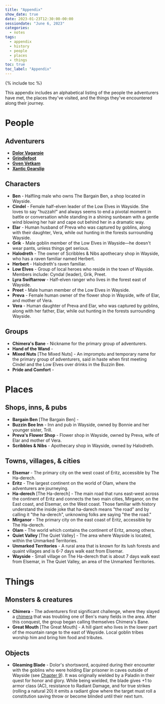 ```yaml
---
title: "Appendix"
show_date: true
date: 2023-01-23T12:30:00-00:00
sessiondate: "June 6, 2023"
categories:
  - notes
tags:
  - appendix
  - history
  - people
  - places
  - things
toc: true
toc_label: "Appendix"
---
```


{% include toc %}

This appendix includes an alphabetical listing of the people the adventurers have met,
the places they've visited, and the things they've encountered along their journey.

# People

## Adventurers

*   **[Dolor Vagarpie](/dnd/adventurers/dolor-vagarpie/)**
*   **[Grindlefoot](/dnd/adventurers/grindlefoot/)**
*   **[Gven Vetkam](/dnd/adventurers/gven-vetkam/)**
*   **[Xantic Gearslip](/dnd/adventurers/xantic-gearslip/)**

## Characters

*   **Ben** - Halfling male who owns The Bargain Ben, a shop located in Wayside.
*   **Cindel** - Female half-elven leader of the Low Elves in Wayside. She loves
    to say "huzzah!" and always seems to end a pivotal moment in battle or conversation
    while standing in a shining sunbeam with a gentle wind blowing her hair and cape out
    behind her in a dramatic way.
*   **Elar** - Human husband of Preva who was captured by goblins, along with their
    daughter, Vera, while out hunting in the forests surrounding Wayside.
*   **Grik** - Male goblin member of the Low Elves in Wayside—he doesn't wear pants,
    unless things get serious.
*   **Halodreth** - The owner of Scribbles & Nibs apothecary shop in Wayside, who
    has a raven familiar named Herbert.
*   **Herbert** - Halodreth's raven familiar.
*   **Low Elves** - Group of local heroes who reside in the town of Wayside. Members
    include: Cyndal (leader), Grik, Preet.
*   **Lyra Swiftarrow** - Half-elven ranger who lives in the forest east of Wayside.
*   **Preet** - Male human member of the Low Elves in Wayside.
*   **Preva** - Female human owner of the flower shop in Wayside, wife of Elar, and
    mother of Vera.
*   **Vera** - Human daughter of Preva and Elar, who was captured by goblins, along with
    her father, Elar, while out hunting in the forests surrounding Wayside.

## Groups

*   **Chimera's Bane** - Nickname for the primary group of adventurers. 
*   **Hand of the Wand** -
*   **Mixed Nuts** [The Mixed Nuts] - An impromptu and temporary name for the primary
    group of adventurers, said in haste when first meeting Cindel and the Low Elves
    over drinks in the Buzzin Bee.
*   **Pride and Comfort** -

# Places

## Shops, inns, & pubs

*   **Bargain Ben** [The Bargain Ben] - 
*   **Buzzin Bee Inn** - Inn and pub in Wayside, owned by Bonnie and her younger
    sister, Trill.
*   **Preva's Flower Shop** - Flower shop in Wayside, owned by Preva, wife of Elar
    and mother of Vera.
*   **Scribbles & Nibs** - Apothecary shop in Wayside, owned by Halodreth.

## Towns, villages, & cities

*   **Elsemar** - The primary city on the west coast of Eritz, accessible by The Ha-derech.
*   **Eritz** - The largest continent on the world of Olam, where the adventurers are journeying.
*   **Ha-derech** [The Ha-derech] - The main road that runs east-west across the continent of Eritz
    and connects the two main cities, Mirganor, on the East coast, and Elsemar, on the West coast.
    Those familiar with history understand the inside joke that ha-darech means "the road" and
    by calling it "the ha-derech", unknowing folks are saying "the the road."
*   **Mirganor** - The primary city on the east coast of Eritz, accessible by The Ha-derech.
*   **Olam** - The world which contains the continent of Eritz, among others.
*   **Quiet Valley** [The Quiet Valley] - The area where Wayside is located, within the Unmarked Territories.
*   **Unmarked Territories** - A rural area that is known for its lush forests and quaint villages
    and is 6-7 days walk east from Elsemar.
*   **Wayside** - Small village on The Ha-derech that is about 7 days walk east from Elsemar, in
    The Quiet Valley, an area of the Unmarked Territories.

# Things

## Monsters & creatures

*   **Chimera** - The adventurers first significant challenge, where they slayed a
    [chimera](https://forgottenrealms.fandom.com/wiki/Chimera) that was troubling one
    of Ben's many fields in the area. After this conquest, the group began calling
    themselves Chimera's Bane.
*   **Great Mouth** [The Great Mouth] - A hill giant who lives in the lower part of
    the mountain range to the east of Wayside. Local goblin tribes worship him and
    bring him food and tributes.

## Objects

*   **Gleaming Blade** - Dolor's shortsword, acquired during their encounter with the goblins
    who were holding Elar prisoner in caves outside of Wayside (see [Chapter 9](/dnd/campaign/chapter-9/)).
    It was originally wielded by a Paladin in their quest for honor and glory. While being wielded,
    the blade gives +1 to armor class (AC), resistance to Radiant Damage, and for true strikes
    (rolling a natural 20) it emits a radiant glow where the target must roll a constitution saving
    throw or become blinded until their next turn.

